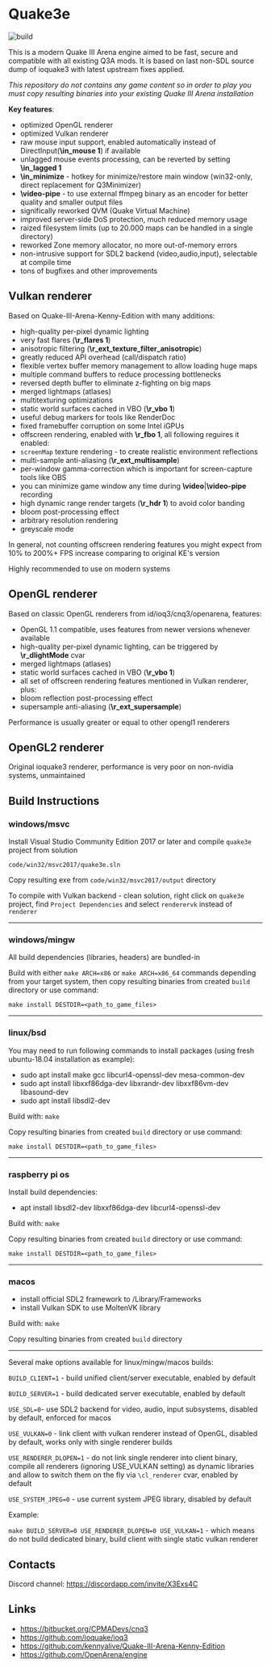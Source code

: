 # Quake3e

![build](https://github.com/ec-/Quake3e/workflows/build/badge.svg)

This is a modern Quake III Arena engine aimed to be fast, secure and compatible with all existing Q3A mods.
It is based on last non-SDL source dump of ioquake3 with latest upstream fixes applied.

*This repository do not contains any game content so in order to play you must copy resulting binaries into your existing Quake III Arena installation*

**Key features**:

* optimized OpenGL renderer
* optimized Vulkan renderer
* raw mouse input support, enabled automatically instead of DirectInput(**\in_mouse 1**) if available
* unlagged mouse events processing, can be reverted by setting **\in_lagged 1**
* **\in_minimize** - hotkey for minimize/restore main window (win32-only, direct replacement for Q3Minimizer)
* **\video-pipe** - to use external ffmpeg binary as an encoder for better quality and smaller output files
* significally reworked QVM (Quake Virtual Machine)
* improved server-side DoS protection, much reduced memory usage
* raized filesystem limits (up to 20.000 maps can be handled in a single directory)
* reworked Zone memory allocator, no more out-of-memory errors
* non-intrusive support for SDL2 backend (video,audio,input), selectable at compile time
* tons of bugfixes and other improvements

## Vulkan renderer

Based on Quake-III-Arena-Kenny-Edition with many additions:

* high-quality per-pixel dynamic lighting
* very fast flares (**\r_flares 1**)
* anisotropic filtering (**\r_ext_texture_filter_anisotropic**)
* greatly reduced API overhead (call/dispatch ratio)
* flexible vertex buffer memory management to allow loading huge maps
* multiple command buffers to reduce processing bottlenecks
* reversed depth buffer to eliminate z-fighting on big maps
* merged lightmaps (atlases)
* multitexturing optimizations
* static world surfaces cached in VBO (**\r_vbo 1**)
* useful debug markers for tools like RenderDoc
* fixed framebuffer corruption on some Intel iGPUs
* offscreen rendering, enabled with **\r_fbo 1**, all following reguires it enabled:
* `screenMap` texture rendering - to create realistic environment reflections
* multi-sample anti-aliasing (**\r_ext_multisample**)
* per-window gamma-correction which is important for screen-capture tools like OBS
* you can minimize game window any time during **\video**|**\video-pipe** recording
* high dynamic range render targets (**\r_hdr 1**) to avoid color banding
* bloom post-processing effect
* arbitrary resolution rendering
* greyscale mode

In general, not counting offscreen rendering features you might expect from 10% to 200%+ FPS increase comparing to original KE's version

Highly recommended to use on modern systems

## OpenGL renderer

Based on classic OpenGL renderers from id/ioq3/cnq3/openarena, features:

* OpenGL 1.1 compatible, uses features from newer versions whenever available
* high-quality per-pixel dynamic lighting, can be triggered by **\r_dlightMode** cvar
* merged lightmaps (atlases)
* static world surfaces cached in VBO (**\r_vbo 1**)
* all set of offscreen rendering features mentioned in Vulkan renderer, plus:
* bloom reflection post-processing effect
* supersample anti-aliasing (**\r_ext_supersample**)

Performance is usually greater or equal to other opengl1 renderers

## OpenGL2 renderer

Original ioquake3 renderer, performance is very poor on non-nvidia systems, unmaintained

## Build Instructions

### windows/msvc 

Install Visual Studio Community Edition 2017 or later and compile `quake3e` project from solution

`code/win32/msvc2017/quake3e.sln`

Copy resulting exe from `code/win32/msvc2017/output` directory

To compile with Vulkan backend - clean solution, right click on `quake3e` project, find `Project Dependencies` and select `renderervk` instead of `renderer`

---

### windows/mingw

All build dependencies (libraries, headers) are bundled-in

Build with either `make ARCH=x86` or `make ARCH=x86_64` commands depending from your target system, then copy resulting binaries from created `build` directory or use command: 

`make install DESTDIR=<path_to_game_files>`

---

### linux/bsd

You may need to run following commands to install packages (using fresh ubuntu-18.04 installation as example):

* sudo apt install make gcc libcurl4-openssl-dev mesa-common-dev
* sudo apt install libxxf86dga-dev libxrandr-dev libxxf86vm-dev libasound-dev
* sudo apt install libsdl2-dev

Build with: `make`

Copy resulting binaries from created `build` directory or use command: 

`make install DESTDIR=<path_to_game_files>`

---

### raspberry pi os

Install build dependencies:

* apt install libsdl2-dev libxxf86dga-dev libcurl4-openssl-dev

Build with: `make`

Copy resulting binaries from created `build` directory or use command: 

`make install DESTDIR=<path_to_game_files>`

---

### macos

* install official SDL2 framework to /Library/Frameworks
* install Vulkan SDK to use MoltenVK library

Build with: `make`

Copy resulting binaries from created `build` directory

---

Several make options available for linux/mingw/macos builds:

`BUILD_CLIENT=1` - build unified client/server executable, enabled by default

`BUILD_SERVER=1` - build dedicated server executable, enabled by default

`USE_SDL=0`- use SDL2 backend for video, audio, input subsystems, disabled by default, enforced for macos

`USE_VULKAN=0` - link client with vulkan renderer instead of OpenGL, disabled by default, works only with single renderer builds

`USE_RENDERER_DLOPEN=1` - do not link single renderer into client binary, compile all renderers (ignoring USE_VULKAN setting) as dynamic libraries and allow to switch them on the fly via `\cl_renderer` cvar, enabled by default

`USE_SYSTEM_JPEG=0` - use current system JPEG library, disabled by default

Example:

`make BUILD_SERVER=0 USE_RENDERER_DLOPEN=0 USE_VULKAN=1` - which means do not build dedicated binary, build client with single static vulkan renderer

## Contacts

Discord channel: https://discordapp.com/invite/X3Exs4C

## Links

* https://bitbucket.org/CPMADevs/cnq3
* https://github.com/ioquake/ioq3
* https://github.com/kennyalive/Quake-III-Arena-Kenny-Edition
* https://github.com/OpenArena/engine

